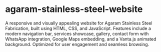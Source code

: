 # agaram-stainless-steel-website
A responsive and visually appealing website for Agaram Stainless Steel Fabrication, built using HTML, CSS, and JavaScript. Features include a modern navigation bar, services showcase, gallery, contact form with WhatsApp integration, Google Maps embedding, and a Vanta.js animated background. Optimized for user engagement and seamless browsing.
